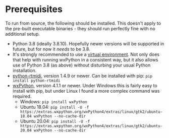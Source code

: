 # Prerequisites

To run from source, the following should be installed. This doesn't apply to the pre-built executable binaries - they should run perfectly fine with no additional setup.

- Python 3.8 (ideally 3.8.10). Hopefully newer versions will be supported in future, but for now it _needs_ to be 3.8.
- It's strongly recommended to use a [virtual environment](https://docs.python.org/3/tutorial/venv.html). Not only does that help with running wxPython in a consistent way, but it also allows use of Python 3.8 (as above) without disturbing your usual Python installation.
- [python-rtmidi](https://pypi.org/project/python-rtmidi/), version 1.4.9 or newer. Can be installed with pip: `pip install python-rtmidi`
- [wxPython](https://pypi.org/project/wxPython/), version 4.1.1 or newer. Under Windows this is fairly easy to install with pip, but under Linux I found a more complex command was required.
  - Windows: `pip install wxPython`
  - Ubuntu 18.04: `pip install -U -f https://extras.wxpython.org/wxPython4/extras/linux/gtk2/ubuntu-18.04 wxPython --no-cache-dir`
  - Ubuntu 20.04: `pip install -U -f https://extras.wxpython.org/wxPython4/extras/linux/gtk2/ubuntu-20.04 wxPython --no-cache-dir`
